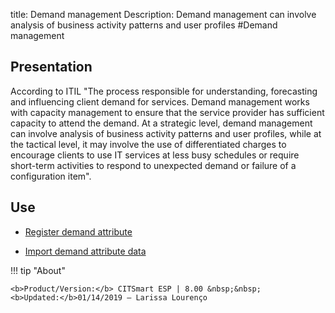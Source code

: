 title: Demand management
Description: Demand management can involve analysis of business activity patterns and user profiles
#Demand management

Presentation
----------------

According to ITIL "The process responsible for understanding, forecasting and
influencing client demand for services. Demand management works with capacity
management to ensure that the service provider has sufficient capacity to attend
the demand. At a strategic level, demand management can involve analysis of
business activity patterns and user profiles, while at the tactical level, it
may involve the use of differentiated charges to encourage clients to use IT
services at less busy schedules or require short-term activities to respond to
unexpected demand or failure of a configuration item".

Use
-------

- [Register demand attribute](https://docs-dev.citsmart.com/en/site/citsmart-esp-8/processes/demand/use/register-demand-attribute.html)

- [Import demand attribute data](https://docs-dev.citsmart.com/en/site/citsmart-esp-8/processes/demand/use/import-demand-attibute-data.html)

!!! tip "About"

    <b>Product/Version:</b> CITSmart ESP | 8.00 &nbsp;&nbsp;
    <b>Updated:</b>01/14/2019 – Larissa Lourenço

